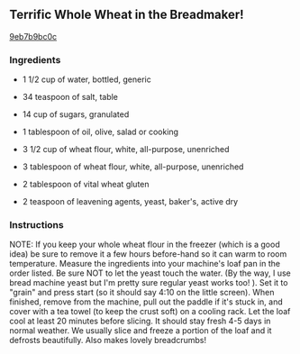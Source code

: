 ## Terrific Whole Wheat in the Breadmaker!

[9eb7b9bc0c](http://www.food.com/recipe/terrific-whole-wheat-in-the-breadmaker-248730)

### Ingredients

 - 1 1/2 cup of water, bottled, generic

 - 34 teaspoon of salt, table

 - 14 cup of sugars, granulated

 - 1 tablespoon of oil, olive, salad or cooking

 - 3 1/2 cup of wheat flour, white, all-purpose, unenriched

 - 3 tablespoon of wheat flour, white, all-purpose, unenriched

 - 2 tablespoon of vital wheat gluten

 - 2 teaspoon of leavening agents, yeast, baker's, active dry

### Instructions

NOTE: If you keep your whole wheat flour in the freezer (which is a good idea) be sure to remove it a few hours before-hand so it can warm to room temperature. Measure the ingredients into your machine's loaf pan in the order listed. Be sure NOT to let the yeast touch the water. (By the way, I use bread machine yeast but I'm pretty sure regular yeast works too! ). Set it to "grain" and press start (so it should say 4:10 on the little screen). When finished, remove from the machine, pull out the paddle if it's stuck in, and cover with a tea towel (to keep the crust soft) on a cooling rack. Let the loaf cool at least 20 minutes before slicing. It should stay fresh 4-5 days in normal weather. We usually slice and freeze a portion of the loaf and it defrosts beautifully. Also makes lovely breadcrumbs!